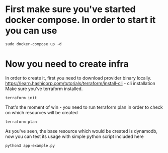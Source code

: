 # First make sure you've started docker compose. In order to start it you can use 
```shell
sudo docker-compose up -d 
```
# Now you need to create infra 
In order to create it, first you need to download provider binary locally.
https://learn.hashicorp.com/tutorials/terraform/install-cli - cli installation   
Make sure you've terraform installed. 
```shell
terraform init
```
That's the moment of win - you need to run terraform plan in order to check on which resources will be created 
```shell
terraform plan
```
As you've seen, the base resource which would be created is dynamodb, now you can test its usage with simple python script included here
```shell
python3 app-example.py
```
